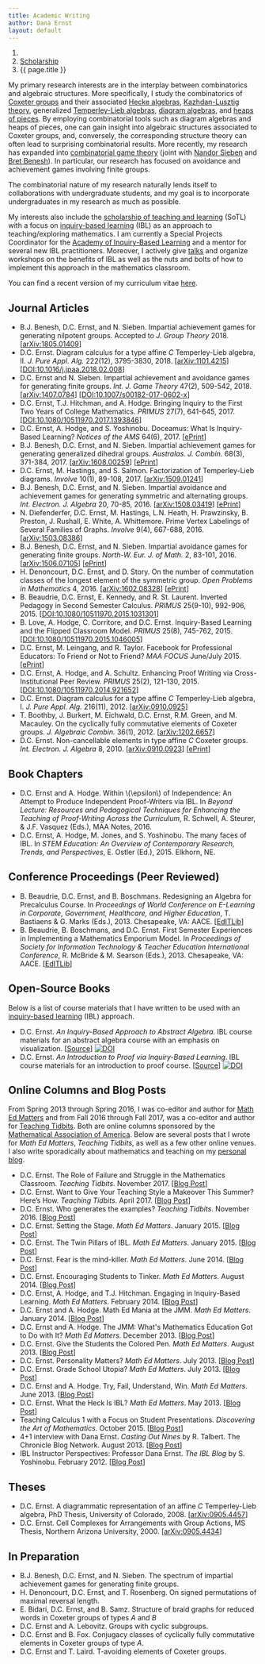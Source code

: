 ```yaml
---
title: Academic Writing
author: Dana Ernst
layout: default
---
```


<ol class="breadcrumb">
  <li><a href="/"><i class="fa fa-home"></i></a></li>
  <li><a href="/scholarship">Scholarship</a></li>
  <li class="active">{{ page.title }}</li>
</ol>

<!-- <img src="{{ site.baseurl }}/images/2012/02/TypeDHeap.png" align="left" width="100" img style="margin-right: 15px"/> -->
My primary research interests are in the interplay between combinatorics and algebraic structures. More specifically, I study the combinatorics of [Coxeter groups](http://en.wikipedia.org/wiki/Coxeter_group) and their associated [Hecke algebras](http://en.wikipedia.org/wiki/Hecke_algebra), [Kazhdan-Lusztig theory](http://en.wikipedia.org/wiki/Kazhdan%E2%80%93Lusztig_polynomial), generalized [Temperley-Lieb algebras](http://en.wikipedia.org/wiki/Temperley-Lieb_algebra), [diagram algebras](http://en.wikipedia.org/wiki/Planar_algebra), and [heaps of pieces](https://www.mat.univie.ac.at/~kratt/artikel/heaps.pdf). By employing combinatorial tools such as diagram algebras and heaps of pieces, one can gain insight into algebraic structures associated to Coxeter groups, and, conversely, the corresponding structure theory can often lead to surprising combinatorial results. More recently, my research has expanded into [combinatorial game theory](https://en.wikipedia.org/wiki/Combinatorial_game_theory) (joint with [Nandor Sieben](http://jan.ucc.nau.edu/ns46/) and [Bret Benesh](http://www.users.csbsju.edu/~bbenesh/)). In particular, our research has focused on avoidance and achievement games involving finite groups.

The combinatorial nature of my research naturally lends itself to collaborations with undergraduate students, and my goal is to incorporate undergraduates in my research as much as possible.

My interests also include the [scholarship of teaching and learning](http://en.wikipedia.org/wiki/Scholarship_of_Teaching_and_Learning) (SoTL) with a focus on [inquiry-based learning](http://maamathedmatters.blogspot.com/2013/05/what-heck-is-ibl.html) (IBL) as an approach to teaching/exploring mathematics. I am currently a Special Projects Coordinator for the [Academy of Inquiry-Based Learning](http://www.inquirybasedlearning.org) and a mentor for several new IBL practitioners. Moreover, I actively give [talks]({{site.baseurl}}/scholarship/talks/) and organize workshops on the benefits of IBL as well as the nuts and bolts of how to implement this approach in the mathematics classroom.

You can find a recent version of my curriculum vitae [here]({{site.baseurl}}/scholarship/CVErnst.pdf).

<!-- ## Submitted -->

## Journal Articles
  * B.J. Benesh, D.C. Ernst, and N. Sieben. Impartial achievement games for generating nilpotent groups. Accepted to *J. Group Theory* 2018. [[arXiv:1805.01409](https://arxiv.org/abs/1805.01409)]
  * D.C. Ernst. Diagram calculus for a type affine *C* Temperley-Lieb algebra, II. *J. Pure Appl. Alg.* 222(12), 3795-3830, 2018. [[arXiv:1101.4215](http://arxiv.org/abs/1101.4215)] [[DOI:10.1016/j.jpaa.2018.02.008](https://doi.org/10.1016/j.jpaa.2018.02.008)]
  * D.C. Ernst and N. Sieben. Impartial achievement and avoidance games for generating finite groups. *Int. J. Game Theory* 47(2), 509-542, 2018. [[arXiv:1407.0784](http://arxiv.org/abs/1407.0784)] [[DOI:10.1007/s00182-017-0602-x](https://doi.org/10.1007/s00182-017-0602-x)]
  * D.C. Ernst, T.J. Hitchman, and A. Hodge. Bringing Inquiry to the First Two Years of College Mathematics. *PRIMUS* 27(7), 641-645, 2017. [[DOI:10.1080/10511970.2017.1393846](http://www.tandfonline.com/doi/full/10.1080/10511970.2017.1393846)]
  * D.C. Ernst, A. Hodge, and S. Yoshinobu. Doceamus: What Is Inquiry-Based Learning? *Notices of the AMS* 64(6), 2017. [[ePrint](http://www.ams.org/publications/journals/notices/201706/rnoti-p570.pdf)]
  * B.J. Benesh, D.C. Ernst, and N. Sieben. Impartial achievement games for generating generalized dihedral groups. *Australas. J. Combin.* 68(3), 371-384, 2017. [[arXiv:1608.00259](http://arxiv.org/abs/1608.00259)] [[ePrint](https://ajc.maths.uq.edu.au/pdf/68/ajc_v68_p371.pdf)]
  * D.C. Ernst, M. Hastings, and S. Salmon. Factorization of Temperley-Lieb diagrams. *Involve* 10(1), 89-108, 2017. [[arXiv:1509.01241](http://arxiv.org/abs/1509.01241)]
  * B.J. Benesh, D.C. Ernst, and N. Sieben. Impartial avoidance and achievement games for generating symmetric and alternating groups. *Int. Electron. J. Algebra* 20, 70-85, 2016. [[arXiv:1508.03419](http://arxiv.org/abs/1508.03419)] [[ePrint](http://www.ieja.net/files/papers/volume-20/4-V20-2016.pdf)]
  * N. Diefenderfer, D.C. Ernst, M. Hastings, L.N. Heath, H. Prawzinsky, B. Preston, J. Rushall, E. White, A. Whittemore. Prime Vertex Labelings of Several Families of Graphs. *Involve* 9(4), 667-688, 2016. [[arXiv:1503.08386](http://arxiv.org/abs/1503.08386)]
  * B.J. Benesh, D.C. Ernst, and N. Sieben. Impartial avoidance games for generating finite groups. *North-W. Eur. J. of Math.* 2, 83-101, 2016. [[arXiv:1506.07105](http://arxiv.org/abs/1506.07105)] [[ePrint](http://math.univ-lille1.fr/~nwejm/OnlinePapers/Archives/2016/2/3/article2016-3.pdf)]
  * H. Denoncourt, D.C. Ernst, and D. Story. On the number of commutation classes of the longest element of the symmetric group. *Open Problems in Mathematics* 4, 2016. [[arXiv:1602.08328](http://arxiv.org/abs/1602.08328)] [[ePrint](http://opmath.org/index.php/opm/article/view/15)]
  * B. Beaudrie, D.C. Ernst, E. Kennedy, and R. St. Laurent. Inverted Pedagogy in Second Semester Calculus. *PRIMUS* 25(9-10), 992-906, 2015. [[DOI:10.1080/10511970.2015.1031301](http://www.tandfonline.com/doi/full/10.1080/10511970.2015.1031301)]
  * B. Love, A. Hodge, C. Corritore, and D.C. Ernst. Inquiry-Based Learning and the Flipped Classroom Model. *PRIMUS* 25(8), 745-762, 2015. [[DOI:10.1080/10511970.2015.1046005](http://www.tandfonline.com/doi/full/10.1080/10511970.2015.1046005)]
  * D.C. Ernst, M. Leingang, and R. Taylor. Facebook for Professional Educators: To Friend or Not to Friend? *MAA FOCUS* June/July 2015. [[ePrint](http://digital.ipcprintservices.com/publication/?i=260736&pre=1&p=7)]
  * D.C. Ernst, A. Hodge, and A. Schultz. Enhancing Proof Writing via Cross-Institutional Peer Review. *PRIMUS* 25(2), 121-130, 2015. [[DOI:10.1080/10511970.2014.921652](http://www.tandfonline.com/doi/full/10.1080/10511970.2014.921652)]
  * D.C. Ernst. Diagram calculus for a type affine *C* Temperley-Lieb algebra, I. *J. Pure Appl. Alg.* 216(11), 2012. [[arXiv:0910.0925](http://arxiv.org/abs/0910.0925)]
  * T. Boothby, J. Burkert, M. Eichwald, D.C. Ernst, R.M. Green, and M. Macauley. On the cyclically fully commutative elements of Coxeter groups. *J. Algebraic Combin.* 36(1), 2012. [[arXiv:1202.6657](http://arxiv.org/abs/1202.6657)]
  * D.C. Ernst. Non-cancellable elements in type affine *C* Coxeter groups. *Int. Electron. J. Algebra* 8, 2010. [[arXiv:0910.0923](http://arxiv.org/abs/0910.0923)] [[ePrint](http://www.ieja.net/files/papers/volume-8/Volume-7--2010/14-V8-2010.pdf)]

## Book Chapters
  * D.C. Ernst and A. Hodge. Within \\(\epsilon\\) of Independence: An Attempt to Produce Independent Proof-Writers via IBL. In *Beyond Lecture: Resources and Pedagogical Techniques for Enhancing the Teaching of Proof-Writing Across the Curriculum*, R. Schwell, A. Steurer, & J.F. Vasquez (Eds.), MAA Notes, 2016.
  * D.C. Ernst, A. Hodge, M. Jones, and S. Yoshinobu. The many faces of IBL. In *STEM Education: An Overview of Contemporary Research, Trends, and Perspectives*, E. Ostler (Ed.), 2015. Elkhorn, NE.

## Conference Proceedings (Peer Reviewed)
  * B. Beaudrie, D.C. Ernst, and B. Boschmans. Redesigning an Algebra for Precalculus Course. In *Proceedings of World Conference on E-Learning in Corporate, Government, Healthcare, and Higher Education*, T. Bastiaens & G. Marks (Eds.), 2013. Chesapeake, VA: AACE. [[EdITLib](http://www.editlib.org/p/115001/)]
  * B. Beaudrie, B. Boschmans, and D.C. Ernst. First Semester Experiences in Implementing a Mathematics Emporium Model. In *Proceedings of Society for Information Technology & Teacher Education International Conference*, R. McBride & M. Searson (Eds.), 2013. Chesapeake, VA: AACE. [[EdITLib](http://www.editlib.org/p/48098)]

## Open-Source Books
Below is a list of course materials that I have written to be used with an [inquiry-based learning](http://maamathedmatters.blogspot.com/2013/05/what-heck-is-ibl.html) (IBL) approach.

  * D.C. Ernst. *An Inquiry-Based Approach to Abstract Algebra*. IBL course materials for an abstract algebra course with an emphasis on visualization. [[Source](http://dcernst.github.io/IBL-AbstractAlgebra/)] [![DOI](https://zenodo.org/badge/5110/dcernst/IBL-AbstractAlgebra.svg)](https://zenodo.org/badge/latestdoi/5110/dcernst/IBL-AbstractAlgebra)
  * D.C. Ernst. *An Introduction to Proof via Inquiry-Based Learning*. IBL course materials for an introduction to proof course. [[Source](http://dcernst.github.io/IBL-IntroToProof/)] [![DOI](https://zenodo.org/badge/5110/dcernst/IBL-IntroToProof.svg)](https://zenodo.org/badge/latestdoi/5110/dcernst/IBL-IntroToProof)

## Online Columns and Blog Posts
From Spring 2013 through Spring 2016, I was co-editor and author for [Math Ed Matters](http://maamathedmatters.blogspot.com) and from Fall 2016 through Fall 2017, was a co-editor and author for [Teaching Tidbits](http://maateachingtidbits.blogspot.com). Both are online columns sponsored by the [Mathematical Association of America](http://maa.org). Below are several posts that I wrote for *Math Ed Matters*, *Teaching Tidbits*, as well as a few other online venues.  I also write sporadically about mathematics and teaching on my [personal blog]({{site.baseurl}}/blog/).

  * D.C. Ernst. The Role of Failure and Struggle in the Mathematics Classroom. *Teaching Tidbits*. November 2017. [[Blog Post](http://maateachingtidbits.blogspot.com/2017/11/the-role-of-failure-and-struggle-in.html)]
  * D.C. Ernst. Want to Give Your Teaching Style a Makeover This Summer? Here’s How. *Teaching Tidbits*. April 2017. [[Blog Post](http://maateachingtidbits.blogspot.com/2017/04/want-to-give-your-teaching-style.html)]
  * D.C. Ernst. Who generates the examples? *Teaching Tidbits*. November 2016. [[Blog Post](http://maateachingtidbits.blogspot.com/2016/11/who-generates-examples.html)]
  * D.C. Ernst. Setting the Stage. *Math Ed Matters*. January 2015. [[Blog Post](http://maamathedmatters.blogspot.com/2015/01/setting-stage.html)]
  * D.C. Ernst. The Twin Pillars of IBL. *Math Ed Matters*. January 2015. [[Blog Post](http://maamathedmatters.blogspot.com/2015/01/the-twin-pillars-of-ibl.html)]
  * D.C. Ernst. Fear is the mind-killer. *Math Ed Matters*. June 2014. [[Blog Post](http://maamathedmatters.blogspot.com/2014/06/fear-is-mind-killer.html)]
  * D.C. Ernst. Encouraging Students to Tinker. *Math Ed Matters*. August 2014. [[Blog Post](http://maamathedmatters.blogspot.com/2014/04/encouraging-students-to-tinker.html)]
  * D.C. Ernst, A. Hodge, and T.J. Hitchman. Engaging in Inquiry-Based Learning. *Math Ed Matters*. February 2014. [[Blog Post](http://maamathedmatters.blogspot.com/2014/02/engaging-in-inquiry-based-learning.html)]
  * D.C. Ernst and A. Hodge. Math Ed Mania at the JMM. *Math Ed Matters*. January 2014. [[Blog Post](http://maamathedmatters.blogspot.com/2014/01/math-ed-mania-at-jmm.html)]
  * D.C. Ernst and A. Hodge. The JMM: What's Mathematics Education Got to Do with It? *Math Ed Matters*. December 2013. [[Blog Post](http://maamathedmatters.blogspot.com/2013/12/the-jmm-whats-mathematics-education-got.html)]
  * D.C. Ernst. Give the Students the Colored Pen. *Math Ed Matters*. August 2013. [[Blog Post](http://maamathedmatters.blogspot.com/2013/08/give-students-colored-pen.html)]
  * D.C. Ernst. Personality Matters? *Math Ed Matters*. July 2013. [[Blog Post](http://maamathedmatters.blogspot.com/2013/07/personality-matters.html)]
  * D.C. Ernst. Grade School Utopia? *Math Ed Matters*. July 2013. [[Blog Post](http://maamathedmatters.blogspot.com/2013/07/grade-school-utopia.html)]
  * D.C. Ernst and A. Hodge. Try, Fail, Understand, Win. *Math Ed Matters*. June 2013. [[Blog Post](http://maamathedmatters.blogspot.com/2013/06/try-fail-understand-win.html)]
  * D.C. Ernst. What the Heck Is IBL? *Math Ed Matters*. May 2013. [[Blog Post](http://maamathedmatters.blogspot.com/2013/05/what-heck-is-ibl.html)]
  * Teaching Calculus 1 with a Focus on Student Presentations. *Discovering the Art of Mathematics*. October 2015. [[Blog Post](https://www.artofmathematics.org/blogs/cvonrenesse/guest-blog-by-dana-ernst)]
  * 4+1 interview with Dana Ernst. *Casting Out Nines* by R. Talbert. The Chronicle Blog Network. August 2013. [[Blog Post](http://chronicle.com/blognetwork/castingoutnines/2013/08/01/41-interview-with-dana-ernst/)]
  * IBL Instructor Perspectives: Professor Dana Ernst. *The IBL Blog* by S. Yoshinobu. February 2012. [[Blog Post](http://theiblblog.blogspot.com/2012/02/ibl-instructor-perspectives-professor.html)]

## Theses
  * D.C. Ernst. A diagrammatic representation of an affine *C* Temperley-Lieb algebra, PhD Thesis, University of Colorado, 2008. [[arXiv:0905.4457](http://arxiv.org/abs/0905.4457)]
  * D.C. Ernst. Cell Complexes for Arrangements with Group Actions, MS Thesis, Northern Arizona University, 2000. [[arXiv:0905.4434](http://arxiv.org/abs/0905.4434)]

## In Preparation
  * B.J. Benesh, D.C. Ernst, and N. Sieben. The spectrum of impartial achievement games for generating finite groups.
  * H. Denoncourt, D.C. Ernst, and T. Rosenberg. On signed permutations of maximal reversal length.
  * E. Bidari, D.C. Ernst, and B. Samz. Structure of braid graphs for reduced words in Coxeter groups of types $A$ and $B$
  * D.C. Ernst and A. Lebovitz. Groups with cyclic subgroups.
  * D.C. Ernst and B. Fox. Conjugacy classes of cyclically fully commutative elements in Coxeter groups of type $A$.
  * D.C. Ernst and T. Laird. T-avoiding elements of Coxeter groups.

<!--
* D.C. Ernst and M. Falk. ????
* D.C. Ernst and T.K. Petersen. The worst casino in Reno.
* -->
